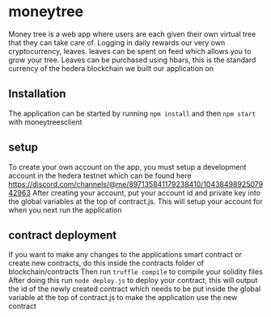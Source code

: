 # moneytree
Money tree is a web app where users are each given their own virtual tree that they can take care of. Logging in daily rewards our very own cryptocurrency, leaves. leaves can be spent on feed which allows you to grow your tree. Leaves can be purchased using hbars, this is the standard currency of the hedera blockchain we built our application on
## Installation
The application can be started by running `npm install` and then `npm start` with moneytreesclient

## setup
To create your own account on the app, you must setup a development account in the hedera testnet which can be found here https://discord.com/channels/@me/897135841179238410/1043849892507942963
After creating your account, put your account id and private key into the global variables at the top of contract.js. This will setup your account for when you next run the application
## contract deployment
If you want to make any changes to the applications smart contract or create new contracts, do this inside the contracts folder of blockchain/contracts 
Then run `truffle compile` to compile your solidity files
After doing this run `node deploy.js` to deploy your contract, this will output the id of the newly created contract which needs to be put inside the global variable at the top of contract.js to make the application use the new contract

